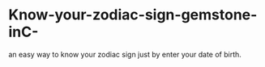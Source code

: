 # Know-your-zodiac-sign-gemstone-inC-
an easy way to know your zodiac sign just by enter your date of birth.
